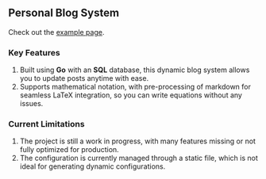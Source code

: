 ## Personal Blog System

Check out the [example page](https://blog.ggeta.com/).

### Key Features
1. Built using **Go** with an **SQL** database, this dynamic blog system allows you to update posts anytime with ease.
2. Supports mathematical notation, with pre-processing of markdown for seamless LaTeX integration, so you can write equations without any issues.

### Current Limitations
1. The project is still a work in progress, with many features missing or not fully optimized for production.
2. The configuration is currently managed through a static file, which is not ideal for generating dynamic configurations.
